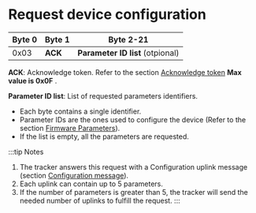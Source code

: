 # Request device configuration


|  Byte 0 |  Byte 1  |  Byte 2-21             |
|---------|----------|------------------------|
|  0x03   |  **ACK** |  **Parameter ID list** (otpional)|

 **ACK**: Acknowledge token. Refer to the section [Acknowledge token](../ack-token/readme.md) **Max value is 0x0F** .

 **Parameter ID list**: List of requested parameters identifiers.
-   Each byte contains a single identifier.
-   Parameter IDs are the ones used to configure the device (Refer to the section [Firmware Parameters](../../parameters-default-configuration/firmware-parameters.md)).
-   If the list is empty, all the parameters are requested.

:::tip Notes
1.  The tracker answers this request with a Configuration uplink message (section [Configuration message](../../uplink-messages/configuration/readme.md)).
2.  Each uplink can contain up to 5 parameters.
3.  If the number of parameters is greater than 5, the tracker will send the needed number of uplinks to fulfill the request.
:::
